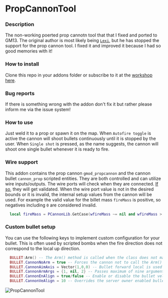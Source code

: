 # PropCannonTool

### Description
The non-working poerted prop cannotn tool that that I fixed and ported to GM13. The original
author is most likely being [`Lexi`][ref-lexi], but he has stopped the
support for the prop cannon tool. I fixed it and improved it because I had so good memories with it!

### How to install
Clone this repo in your addons folder or subscribe to it at the [workshop here][ref-ws].

### Bug reports
If there is something wrong with the addon don't fix it but rather please inform me via the issue system!

### How to use
Just weld it to a prop or spawn it on the map. When `Autofire toggle` is active the cannon will
shoot bullets continuously until it is stopped by the user. When `Single shot` is pressed, as
the name suggests, the cannon will shoot one single bullet whenever it is ready to fire.

### Wire support
This addon contains the prop cannon `gmod_propcannon` and the cannon bullet `cannon_prop`
scripted entities. They are both controlled and can utilize wire inputs/outputs. The wire
ports will check when they are connected. [If so][ref-iif], they will get validated. When
the wire port value is not in the desired bounds or it is invalid, the internal setup
values from the cannon will be used. For example the valid value for the billet mass
`fireMass` is positive, so negatives including `0` are considered invalid.
```lua
  local fireMass = PCannonLib.GetCase(wfireMass ~= nil and wfireMass > 0, wfireMass, self.fireMass)
```

### Custom bullet setup
You can use the following keys to implement custom configuration for your bullet. This
is often used by scripted bombs when the fire direction does not correspond to the local up direction.
```lua
  BULLET:Arm() -- The Arm() method is called when the class does not match the integrated bullet
  BULLET.CannonNoArm = true -- Forces the cannon not to call the Arm() method when firing
  BULLET.CannonAimAxis = Vector(1,0,0) -- Bullet forward local is used to calculate spawn angle
  BULLET.CannonArmArgs = {1, nil, 2} -- Passes maximum of nine arguments as is to the Arm() method
  BULLET.CannonEnAlign = true/false -- Enable or disable the bullet velocity alignment
  BULLET.CannonVeAlign = 10 -- Overrides the server owner enabled bullet align magnitude
```

![PropCannonTool][ref-screen]

[ref-iif]: https://en.wikipedia.org/wiki/If_and_only_if
[ref-screen]: https://raw.githubusercontent.com/dvdvideo1234/PropCannonTool/master/data/propcannon/tools/pictures/screenshot.jpg
[ref-ws]: https://steamcommunity.com/sharedfiles/filedetails/?id=286474801
[ref-lexi]: https://github.com/Lexicality
